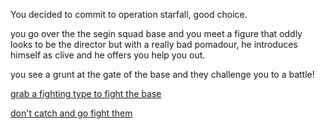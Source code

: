 You decided to commit to operation starfall, good choice.

you go over the the segin squad base and you meet a figure that oddly looks to be the director but with a really bad pomadour, he introduces himself as clive and he offers you help you out.

you see a grunt at the gate  of the base and they challenge you to a battle!

[grab a fighting type to fight the base](Giacomo-defeat.md)

[don't catch and go fight them](Team-star-defeat.md)